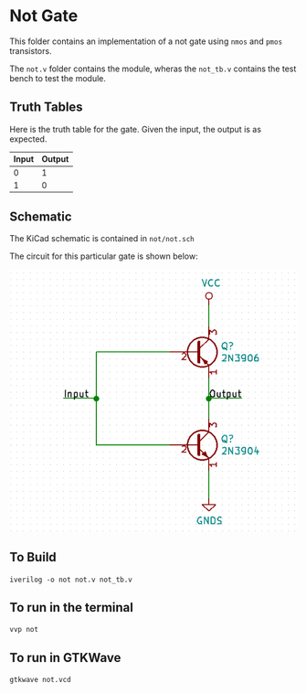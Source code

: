 # Not Gate

This folder contains an implementation of a not gate using `nmos` and `pmos` transistors.

The `not.v` folder contains the module, wheras the `not_tb.v` contains the test bench to test the module.


## Truth Tables

Here is the truth table for the gate. Given the input, the output is as expected.

 Input | Output 
 ----- | ------
   0   |   1
   1   |   0

## Schematic

The KiCad schematic is contained in `not/not.sch`

The circuit for this particular gate is shown below:

![Image of Not Gate Schematic](https://raw.githubusercontent.com/abhishekpratapa/computer/master/not/assets/not.png)

## To Build

```
iverilog -o not not.v not_tb.v 
```

## To run in the terminal

```
vvp not
```

## To run in GTKWave

```
gtkwave not.vcd
```
